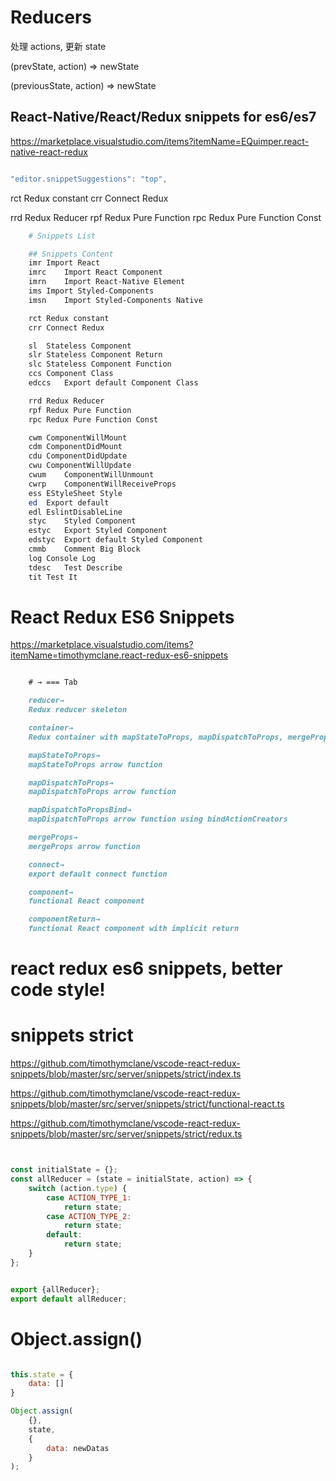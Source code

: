 # Reducers


处理 actions, 更新 state


(prevState, action) => newState

(previousState, action) => newState


## React-Native/React/Redux snippets for es6/es7


https://marketplace.visualstudio.com/items?itemName=EQuimper.react-native-react-redux



```js

"editor.snippetSuggestions": "top",

```


rct	Redux constant
crr	Connect Redux

rrd	Redux Reducer
rpf	Redux Pure Function
rpc	Redux Pure Function Const


```sh
    # Snippets List

    ## Snippets	Content
    imr	Import React
    imrc	Import React Component
    imrn	Import React-Native Element
    ims	Import Styled-Components
    imsn	Import Styled-Components Native

    rct	Redux constant
    crr	Connect Redux

    sl	Stateless Component
    slr	Stateless Component Return
    slc	Stateless Component Function
    ccs	Component Class
    edccs	Export default Component Class

    rrd	Redux Reducer
    rpf	Redux Pure Function
    rpc	Redux Pure Function Const

    cwm	ComponentWillMount
    cdm	ComponentDidMount
    cdu	ComponentDidUpdate
    cwu	ComponentWillUpdate
    cwum	ComponentWillUnmount
    cwrp	ComponentWillReceiveProps
    ess	EStyleSheet Style
    ed	Export default
    edl	EslintDisableLine
    styc	Styled Component
    estyc	Export Styled Component
    edstyc	Export default Styled Component
    cmmb	Comment Big Block
    log	Console Log
    tdesc	Test Describe
    tit	Test It

```


# React Redux ES6 Snippets

https://marketplace.visualstudio.com/items?itemName=timothymclane.react-redux-es6-snippets

```md

    # → === Tab

    reducer→	
    Redux reducer skeleton

    container→	
    Redux container with mapStateToProps, mapDispatchToProps, mergeProps, and connect functions

    mapStateToProps→	
    mapStateToProps arrow function

    mapDispatchToProps→	
    mapDispatchToProps arrow function

    mapDispatchToPropsBind→	
    mapDispatchToProps arrow function using bindActionCreators

    mergeProps→	
    mergeProps arrow function

    connect→	
    export default connect function

    component→	
    functional React component

    componentReturn→	
    functional React component with implicit return


```

# react redux es6 snippets, better code style!

# snippets strict

https://github.com/timothymclane/vscode-react-redux-snippets/blob/master/src/server/snippets/strict/index.ts

https://github.com/timothymclane/vscode-react-redux-snippets/blob/master/src/server/snippets/strict/functional-react.ts

https://github.com/timothymclane/vscode-react-redux-snippets/blob/master/src/server/snippets/strict/redux.ts

```jsx


const initialState = {};
const allReducer = (state = initialState, action) => {
    switch (action.type) {
        case ACTION_TYPE_1:
            return state;
        case ACTION_TYPE_2:
            return state;
        default:
            return state;
    }
};


export {allReducer};
export default allReducer;

```


# Object.assign()

```js

this.state = {
    data: []
}

Object.assign(
    {},
    state,
    {
        data: newDatas
    }
);

```











